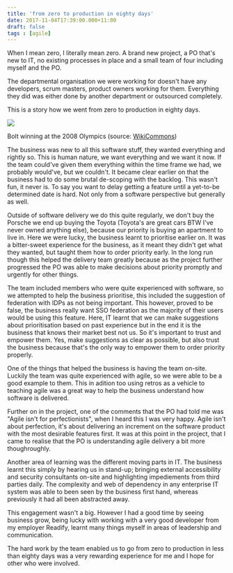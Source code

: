 ```yaml
---
title: 'from zero to production in eighty days'
date: 2017-11-04T17:39:00.000+11:00
draft: false
tags : [agile]
---
```


When I mean zero, I literally mean zero. A brand new project, a PO that's new to IT, no existing processes in place and a small team of four including myself and the PO.  
  
The departmental organisation we were working for doesn't have any developers, scrum masters, product owners working for them. Everything they did was either done by another department or outsourced completely.  
  
This is a story how we went from zero to production in eighty days.  

[![](https://3.bp.blogspot.com/-kLuwTEaoAtU/WfWMOjKBJFI/AAAAAAAAOcw/U1HUVFC2EBAP_k4JzG2JxGELNg9hqmppQCLcBGAs/s200/945px-Usain_Bolt_Olympics_Celebration%255B1%255D.jpg)](https://3.bp.blogspot.com/-kLuwTEaoAtU/WfWMOjKBJFI/AAAAAAAAOcw/U1HUVFC2EBAP_k4JzG2JxGELNg9hqmppQCLcBGAs/s1600/945px-Usain_Bolt_Olympics_Celebration%255B1%255D.jpg)

Bolt winning at the 2008 Olympics (source: [WikiCommons](https://commons.wikimedia.org/wiki/File:Usain_Bolt_Olympics_Celebration.jpg))

  
The business was new to all this software stuff, they wanted everything and rightly so. This is human nature, we want everything and we want it now. If the team could've given them everything within the time frame we had, we probably would've, but we couldn't. It became clear earlier on that the business had to do some brutal de-scoping with the backlog. This wasn't fun, it never is. To say you want to delay getting a feature until a yet-to-be determined date is hard. Not only from a software perspective but generally as well.  
  
Outside of software delivery we do this quite regularly, we don't buy the Porsche we end up buying the Toyota (Toyota's are great cars BTW I've never owned anything else), because our priority is buying an apartment to live in. Here we were lucky, the business learnt to prioritise earlier on. It was a bitter-sweet experience for the business, as it meant they didn't get what they wanted, but taught them how to order priority early. In the long run though this helped the delivery team greatly because as the project further progressed the PO was able to make decisions about priority promptly and urgently for other things.  
  
The team included members who were quite experienced with software, so we attempted to help the business prioritise, this included the suggestion of federation with IDPs as not being important. This however, proved to be false, the business really want SSO federation as the majority of their users would be using this feature. Here, IT learnt that we can make suggestions about prioritisation based on past experience but in the end it is the business that knows their market best not us. So it's important to trust and empower them. Yes, make suggestions as clear as possible, but also trust the business because that's the only way to empower them to order priority properly.  
  
One of the things that helped the business is having the team on-site. Luckily the team was quite experienced with agile, so we were able to be a good example to them. This in adition too using retros as a vehicle to teaching agile was a great way to help the business understand how software is delivered.  
  
Further on in the project, one of the comments that the PO had told me was "Agile isn't for perfectionists", when I heard this I was very happy. Agile isn't about perfection, it's about delivering an increment on the software product with the most desirable features first. It was at this point in the project, that I came to realise that the PO is understanding agile delivery a bit more thoughroughly.  
  
Another area of learning was the different moving parts in IT. The business learnt this simply by hearing us in stand-up; bringing external accessibility and security consultants on-site and highlighting impediements from third parties daily. The complexity and web of dependency in any enterprise IT system was able to been seen by the business first hand, whereas previously it had all been abstracted away.  
  
This engagement wasn't a big. However I had a good time by seeing business grow, being lucky with working with a very good developer from my employer Readify, learnt many things myself in areas of leadership and communication.  
  
The hard work by the team enabled us to go from zero to production in less than eighty days was a very rewarding experience for me and I hope for other who were involved.